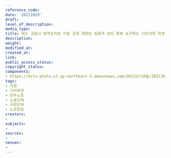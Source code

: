 ```yaml
---
reference_code: 
date: '20211029'
draft: 
level_of_description: 
media_type: 
title: 위드 코로나 방역조치로 가장 크게 제한된 집회의 권리 회복 요구하는 시민사회 의견 제시 기자회견
description: 
weight: 
modified_at: 
created_at: 
link: 
public_access_status: 
copyright_status: 
components:
- https://kctu-photo.s3.ap-northeast-2.amazonaws.com/2021년/10월/20211029-위드+코로나+방역조치로+가장+크게+제한된+집회의+권리+회복+요구하는+시민사회+의견+제시+기자회견_시청_기자회견_민주노총_노동단체_사회단체_노조탄압/_5D40078.jpg
tags:
- 시청
- 기자회견
- 민주노총
- 노동단체
- 사회단체
- 노조탄압
creators:
- 
subjects:
- 
sources:
- 
venues:
- 
---
```


